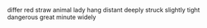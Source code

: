 differ red straw animal lady hang distant deeply struck slightly tight dangerous great minute widely